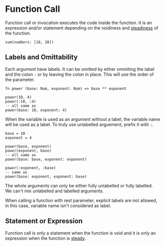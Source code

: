 # Function Call

Function call or invocation executes the code inside the function. It is an expression and/or statement depending on the voidiness and [steadiness](../type/steadiness.md) of the function.

```stick
sum(numbers: [10, 20])
```

## Labels and Omittability

Each argument have labels. It can be omitted by either ommiting the label and the colon `:` or by leaving the colon in place. This will use the order of the parameter.

```stick
fn power (base: Num, exponent: Num) => base ** exponent

power(10, 4)
power(:10, :4)
-- all same as
power(base: 10, exponent: 4)
```

When the variable is used as an argument without a label, the variable name will be used as a label. To truly use unlabelled arguement, prefix it with `:`.

```stick
base = 10
exponent = 4

power(base, exponent)
power(exponent, base)
-- all same as
power(base: base, exponent: exponent)

power(:exponent, :base)
-- same as
power(base: exponent, exponent: base)
```

The whole arguments can only be either fully unlabelled or fully labelled. We can't mix unlabelled and labelled arguments.

When calling a function with rest parameter, explicit labels are not allowed, in this case, variable name isn't considered as label.

## Statement or Expression

Function call is only a statement when the function is void and it is only an expression when the function is [steady](../type/steadiness.md).
